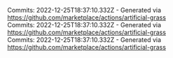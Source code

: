 Commits: 2022-12-25T18:37:10.332Z - Generated via https://github.com/marketplace/actions/artificial-grass
<br>
Commits: 2022-12-25T18:37:10.332Z - Generated via https://github.com/marketplace/actions/artificial-grass
<br>
Commits: 2022-12-25T18:37:10.332Z - Generated via https://github.com/marketplace/actions/artificial-grass
<br>
